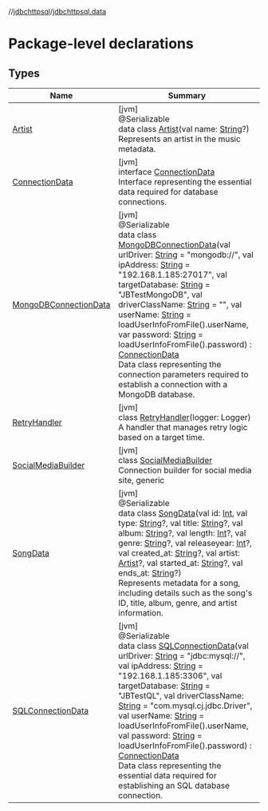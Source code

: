 //[jdbchttpsql](../../index.md)/[jdbchttpsql.data](index.md)

# Package-level declarations

## Types

| Name | Summary |
|---|---|
| [Artist](-artist/index.md) | [jvm]<br>@Serializable<br>data class [Artist](-artist/index.md)(val name: [String](https://kotlinlang.org/api/latest/jvm/stdlib/kotlin/-string/index.html)?)<br>Represents an artist in the music metadata. |
| [ConnectionData](-connection-data/index.md) | [jvm]<br>interface [ConnectionData](-connection-data/index.md)<br>Interface representing the essential data required for database connections. |
| [MongoDBConnectionData](-mongo-d-b-connection-data/index.md) | [jvm]<br>@Serializable<br>data class [MongoDBConnectionData](-mongo-d-b-connection-data/index.md)(val urlDriver: [String](https://kotlinlang.org/api/latest/jvm/stdlib/kotlin/-string/index.html) = &quot;mongodb://&quot;, val ipAddress: [String](https://kotlinlang.org/api/latest/jvm/stdlib/kotlin/-string/index.html) = &quot;192.168.1.185:27017&quot;, val targetDatabase: [String](https://kotlinlang.org/api/latest/jvm/stdlib/kotlin/-string/index.html) = &quot;JBTestMongoDB&quot;, val driverClassName: [String](https://kotlinlang.org/api/latest/jvm/stdlib/kotlin/-string/index.html) = &quot;&quot;, val userName: [String](https://kotlinlang.org/api/latest/jvm/stdlib/kotlin/-string/index.html) = loadUserInfoFromFile().userName, var password: [String](https://kotlinlang.org/api/latest/jvm/stdlib/kotlin/-string/index.html) = loadUserInfoFromFile().password) : [ConnectionData](-connection-data/index.md)<br>Data class representing the connection parameters required to establish a connection with a MongoDB database. |
| [RetryHandler](-retry-handler/index.md) | [jvm]<br>class [RetryHandler](-retry-handler/index.md)(logger: Logger)<br>A handler that manages retry logic based on a target time. |
| [SocialMediaBuilder](-social-media-builder/index.md) | [jvm]<br>class [SocialMediaBuilder](-social-media-builder/index.md)<br>Connection builder for social media site, generic |
| [SongData](-song-data/index.md) | [jvm]<br>@Serializable<br>data class [SongData](-song-data/index.md)(val id: [Int](https://kotlinlang.org/api/latest/jvm/stdlib/kotlin/-int/index.html), val type: [String](https://kotlinlang.org/api/latest/jvm/stdlib/kotlin/-string/index.html)?, val title: [String](https://kotlinlang.org/api/latest/jvm/stdlib/kotlin/-string/index.html)?, val album: [String](https://kotlinlang.org/api/latest/jvm/stdlib/kotlin/-string/index.html)?, val length: [Int](https://kotlinlang.org/api/latest/jvm/stdlib/kotlin/-int/index.html)?, val genre: [String](https://kotlinlang.org/api/latest/jvm/stdlib/kotlin/-string/index.html)?, val releaseyear: [Int](https://kotlinlang.org/api/latest/jvm/stdlib/kotlin/-int/index.html)?, val created_at: [String](https://kotlinlang.org/api/latest/jvm/stdlib/kotlin/-string/index.html)?, val artist: [Artist](-artist/index.md)?, val started_at: [String](https://kotlinlang.org/api/latest/jvm/stdlib/kotlin/-string/index.html)?, val ends_at: [String](https://kotlinlang.org/api/latest/jvm/stdlib/kotlin/-string/index.html)?)<br>Represents metadata for a song, including details such as the song's ID, title, album, genre, and artist information. |
| [SQLConnectionData](-s-q-l-connection-data/index.md) | [jvm]<br>@Serializable<br>data class [SQLConnectionData](-s-q-l-connection-data/index.md)(val urlDriver: [String](https://kotlinlang.org/api/latest/jvm/stdlib/kotlin/-string/index.html) = &quot;jdbc:mysql://&quot;, val ipAddress: [String](https://kotlinlang.org/api/latest/jvm/stdlib/kotlin/-string/index.html) = &quot;192.168.1.185:3306&quot;, val targetDatabase: [String](https://kotlinlang.org/api/latest/jvm/stdlib/kotlin/-string/index.html) = &quot;JBTestQL&quot;, val driverClassName: [String](https://kotlinlang.org/api/latest/jvm/stdlib/kotlin/-string/index.html) = &quot;com.mysql.cj.jdbc.Driver&quot;, val userName: [String](https://kotlinlang.org/api/latest/jvm/stdlib/kotlin/-string/index.html) = loadUserInfoFromFile().userName, val password: [String](https://kotlinlang.org/api/latest/jvm/stdlib/kotlin/-string/index.html) = loadUserInfoFromFile().password) : [ConnectionData](-connection-data/index.md)<br>Data class representing the essential data required for establishing an SQL database connection. |
